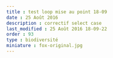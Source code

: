 ```yaml
---
title : test loop mise au point 18-09
date : 25 Août 2016
description : correctif select case
last_modified : 25 Août 2016 18-09-22
order : 93
type : biodiversité
miniature : fox-original.jpg
---
```

